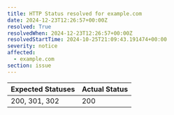```yaml
---
title: HTTP Status resolved for example.com
date: 2024-12-23T12:26:57+00:00Z
resolved: True
resolvedWhen: 2024-12-23T12:26:57+00:00Z
resolvedStartTime: 2024-10-25T21:09:43.191474+00:00
severity: notice
affected:
  - example.com
section: issue
---
```


| Expected Statuses | Actual Status  |
|-------------------|----------------|
| 200, 301, 302 | 200 |
